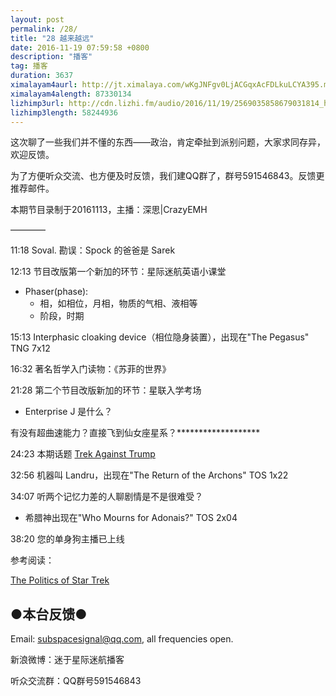```yaml
---
layout: post
permalink: /28/
title: "28 越来越远"
date: 2016-11-19 07:59:58 +0800
description: "播客"
tag: 播客 
duration: 3637
ximalayam4aurl: http://jt.ximalaya.com/wKgJNFgv0LjACGqxAcFDLkuLCYA395.m4a?channel=rss&amp;album_id=3135361&amp;track_id=25383767&amp;uid=6418191&amp;jt=http://audio.xmcdn.com/group23/M06/50/95/wKgJNFgv0LjACGqxAcFDLkuLCYA395.m4a
ximalayam4alength: 87330134
lizhimp3url: http://cdn.lizhi.fm/audio/2016/11/19/2569035858679031814_hd.mp3
lizhimp3length: 58244936
---   
```


这次聊了一些我们并不懂的东西——政治，肯定牵扯到派别问题，大家求同存异，欢迎反馈。

为了方便听众交流、也方便及时反馈，我们建QQ群了，群号591546843。反馈更推荐邮件。

本期节目录制于20161113，主播：深思\|CrazyEMH

————

11:18 Soval. 勘误：Spock 的爸爸是 Sarek

12:13 节目改版第一个新加的环节：星际迷航英语小课堂

* Phaser(phase):
	* 相，如相位，月相，物质的气相、液相等
	* 阶段，时期

15:13 Interphasic cloaking device（相位隐身装置），出现在&quot;The Pegasus&quot; TNG 7x12

16:32 著名哲学入门读物：《苏菲的世界》

21:28 第二个节目改版新加的环节：星联入学考场

* Enterprise J 是什么？

有没有超曲速能力？直接飞到仙女座星系？\*\*\*\*\*\*\*\*\*\*\*\*\*\*\*\*\*\*\*

24:23 本期话题 [Trek Against Trump](https://www.facebook.com/TrekAgainstTrumpOfficial/)

32:56 机器叫 Landru，出现在&quot;The Return of the Archons&quot; TOS 1x22

34:07 听两个记忆力差的人聊剧情是不是很难受？

* 希腊神出现在&quot;Who Mourns for Adonais?&quot; TOS 2x04

38:20 您的单身狗主播已上线

参考阅读：

[The Politics of Star Trek](http://www.claremont.org/crb/article/the-politics-of-star-trek/)

## ●本台反馈●

Email: [subspacesignal@qq.com](mailto:subspacesignal@qq.com), all frequencies open.

新浪微博：迷于星际迷航播客

听众交流群：QQ群号591546843
